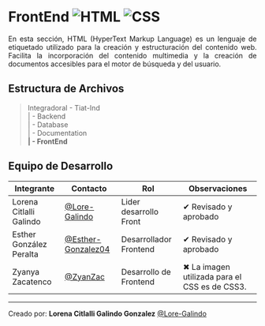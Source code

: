 # FrontEnd ![HTML](https://img.shields.io/badge/HTML5-E34F26?style=for-the-badge&logo=html5&logoColor=white) ![CSS](https://img.shields.io/badge/CSS3-1572B6?style=for-the-badge&logo=css3&logoColor=white)

<p align="justify"> En esta sección, HTML (HyperText Markup Language) es un lenguaje de etiquetado utilizado para la creación y estructuración del contenido web. Facilita la incorporación del contenido multimedia y la creación de documentos accesibles para el motor de búsqueda y del usuario.
</p>


## Estructura de Archivos

>IntegradoraI - Tiat-Ind<br>
>| - Backend <br>
>| - Database<br>
>| - Documentation<br>
>**| - FrontEnd**<br>
 

## Equipo de Desarrollo

|Integrante|Contacto|Rol|Observaciones|
|-----------|------|--------|-------------|
|Lorena Citlalli Galindo|[@Lore-Galindo](https://github.com/Lore-Galindo)|Lider desarrollo Front|✔ Revisado y aprobado|
|Esther González Peralta|[@Esther-Gonzalez04](https://github.com/Esther-Gonzalez04)|Desarrollador Frontend|✔ Revisado y aprobado |
|Zyanya Zacatenco|[@ZyanZac](https://github.com/ZyanZac)|Desarrollo de Frontend|✖ La imagen utilizada para el CSS es de CSS3.|



---


Creado por: **Lorena Citlalli Galindo Gonzalez** 
   [@Lore-Galindo](https://github.com/Lore-Galindo)

